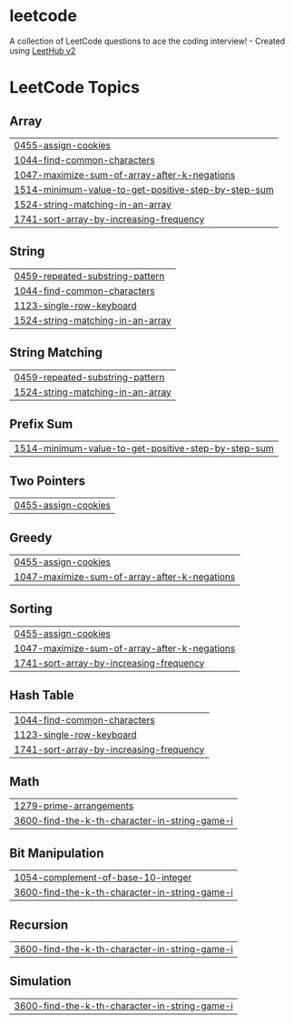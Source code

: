 # leetcode
A collection of LeetCode questions to ace the coding interview! - Created using [LeetHub v2](https://github.com/arunbhardwaj/LeetHub-2.0)

<!---LeetCode Topics Start-->
# LeetCode Topics
## Array
|  |
| ------- |
| [0455-assign-cookies](https://github.com/hasini28u/leetcode/tree/master/0455-assign-cookies) |
| [1044-find-common-characters](https://github.com/hasini28u/leetcode/tree/master/1044-find-common-characters) |
| [1047-maximize-sum-of-array-after-k-negations](https://github.com/hasini28u/leetcode/tree/master/1047-maximize-sum-of-array-after-k-negations) |
| [1514-minimum-value-to-get-positive-step-by-step-sum](https://github.com/hasini28u/leetcode/tree/master/1514-minimum-value-to-get-positive-step-by-step-sum) |
| [1524-string-matching-in-an-array](https://github.com/hasini28u/leetcode/tree/master/1524-string-matching-in-an-array) |
| [1741-sort-array-by-increasing-frequency](https://github.com/hasini28u/leetcode/tree/master/1741-sort-array-by-increasing-frequency) |
## String
|  |
| ------- |
| [0459-repeated-substring-pattern](https://github.com/hasini28u/leetcode/tree/master/0459-repeated-substring-pattern) |
| [1044-find-common-characters](https://github.com/hasini28u/leetcode/tree/master/1044-find-common-characters) |
| [1123-single-row-keyboard](https://github.com/hasini28u/leetcode/tree/master/1123-single-row-keyboard) |
| [1524-string-matching-in-an-array](https://github.com/hasini28u/leetcode/tree/master/1524-string-matching-in-an-array) |
## String Matching
|  |
| ------- |
| [0459-repeated-substring-pattern](https://github.com/hasini28u/leetcode/tree/master/0459-repeated-substring-pattern) |
| [1524-string-matching-in-an-array](https://github.com/hasini28u/leetcode/tree/master/1524-string-matching-in-an-array) |
## Prefix Sum
|  |
| ------- |
| [1514-minimum-value-to-get-positive-step-by-step-sum](https://github.com/hasini28u/leetcode/tree/master/1514-minimum-value-to-get-positive-step-by-step-sum) |
## Two Pointers
|  |
| ------- |
| [0455-assign-cookies](https://github.com/hasini28u/leetcode/tree/master/0455-assign-cookies) |
## Greedy
|  |
| ------- |
| [0455-assign-cookies](https://github.com/hasini28u/leetcode/tree/master/0455-assign-cookies) |
| [1047-maximize-sum-of-array-after-k-negations](https://github.com/hasini28u/leetcode/tree/master/1047-maximize-sum-of-array-after-k-negations) |
## Sorting
|  |
| ------- |
| [0455-assign-cookies](https://github.com/hasini28u/leetcode/tree/master/0455-assign-cookies) |
| [1047-maximize-sum-of-array-after-k-negations](https://github.com/hasini28u/leetcode/tree/master/1047-maximize-sum-of-array-after-k-negations) |
| [1741-sort-array-by-increasing-frequency](https://github.com/hasini28u/leetcode/tree/master/1741-sort-array-by-increasing-frequency) |
## Hash Table
|  |
| ------- |
| [1044-find-common-characters](https://github.com/hasini28u/leetcode/tree/master/1044-find-common-characters) |
| [1123-single-row-keyboard](https://github.com/hasini28u/leetcode/tree/master/1123-single-row-keyboard) |
| [1741-sort-array-by-increasing-frequency](https://github.com/hasini28u/leetcode/tree/master/1741-sort-array-by-increasing-frequency) |
## Math
|  |
| ------- |
| [1279-prime-arrangements](https://github.com/hasini28u/leetcode/tree/master/1279-prime-arrangements) |
| [3600-find-the-k-th-character-in-string-game-i](https://github.com/hasini28u/leetcode/tree/master/3600-find-the-k-th-character-in-string-game-i) |
## Bit Manipulation
|  |
| ------- |
| [1054-complement-of-base-10-integer](https://github.com/hasini28u/leetcode/tree/master/1054-complement-of-base-10-integer) |
| [3600-find-the-k-th-character-in-string-game-i](https://github.com/hasini28u/leetcode/tree/master/3600-find-the-k-th-character-in-string-game-i) |
## Recursion
|  |
| ------- |
| [3600-find-the-k-th-character-in-string-game-i](https://github.com/hasini28u/leetcode/tree/master/3600-find-the-k-th-character-in-string-game-i) |
## Simulation
|  |
| ------- |
| [3600-find-the-k-th-character-in-string-game-i](https://github.com/hasini28u/leetcode/tree/master/3600-find-the-k-th-character-in-string-game-i) |
<!---LeetCode Topics End-->